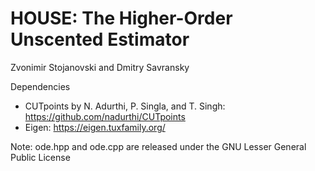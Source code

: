 # HOUSE: The Higher-Order Unscented Estimator

Zvonimir Stojanovski and Dmitry Savransky

 Dependencies
 - CUTpoints by N. Adurthi, P. Singla, and T. Singh: https://github.com/nadurthi/CUTpoints
 - Eigen: https://eigen.tuxfamily.org/

Note: ode.hpp and ode.cpp are released under the GNU Lesser General Public License
